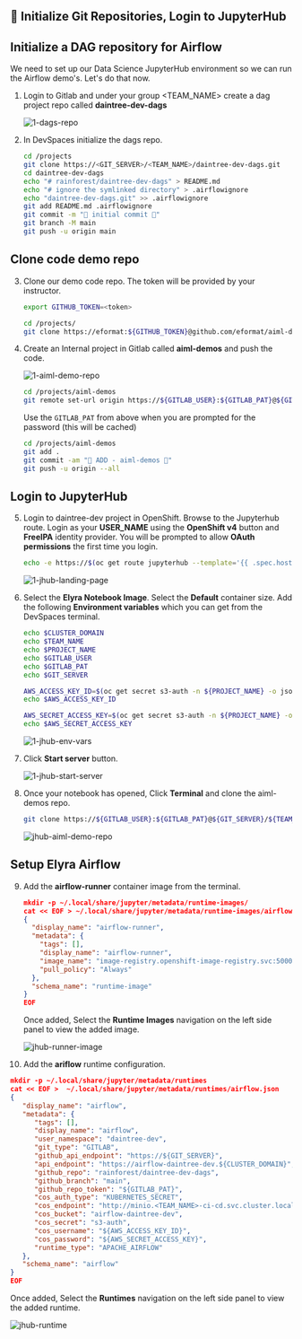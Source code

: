 ## 🐑️ Initialize Git Repositories, Login to JupyterHub
## Initialize a DAG repository for Airflow

We need to set up our Data Science JupyterHub environment so we can run the Airflow demo's. Let's do that now.

1. Login to Gitlab and under your group <TEAM_NAME> create a dag project repo called **daintree-dev-dags**

   ![1-dags-repo](./images/1-dags-repo.png)

2. In DevSpaces initialize the dags repo.

    ```bash
    cd /projects
    git clone https://<GIT_SERVER>/<TEAM_NAME>/daintree-dev-dags.git
    cd daintree-dev-dags
    echo "# rainforest/daintree-dev-dags" > README.md
    echo "# ignore the symlinked directory" > .airflowignore
    echo "daintree-dev-dags.git" >> .airflowignore
    git add README.md .airflowignore
    git commit -m "🦩 initial commit 🦩"
    git branch -M main
    git push -u origin main
    ```

## Clone code demo repo

3. Clone our demo code repo. The token will be provided by your instructor.

   ```bash
   export GITHUB_TOKEN=<token>
   ```

   ```bash
   cd /projects/
   git clone https://eformat:${GITHUB_TOKEN}@github.com/eformat/aiml-demos.git
   ```

4. Create an Internal project in Gitlab called **aiml-demos** and push the code.

   ![1-aiml-demo-repo](./images/1-aiml-demo-repo.png)

    ```bash
    cd /projects/aiml-demos
    git remote set-url origin https://${GITLAB_USER}:${GITLAB_PAT}@${GIT_SERVER}/${TEAM_NAME}/aiml-demos.git
    ```

   Use the `GITLAB_PAT` from above when you are prompted for the password (this will be cached)

    ```bash
    cd /projects/aiml-demos
    git add .
    git commit -am "🐙 ADD - aiml-demos 🐙"
    git push -u origin --all
    ```

## Login to JupyterHub

5. Login to daintree-dev project in OpenShift. Browse to the Jupyterhub route. Login as your **USER_NAME** using the **OpenShift v4** button and **FreeIPA** identity provider. You will be prompted to allow **OAuth permissions** the first time you login.

   ```bash
   echo -e https://$(oc get route jupyterhub --template='{{ .spec.host }}' -n ${PROJECT_NAME})
   ```

   ![1-jhub-landing-page](./images/1-jhub-landing-page.png)

6. Select the **Elyra Notebook Image**. Select the **Default** container size. Add the following **Environment variables** which you can get from the DevSpaces terminal.

   ```bash
   echo $CLUSTER_DOMAIN
   echo $TEAM_NAME
   echo $PROJECT_NAME   
   echo $GITLAB_USER
   echo $GITLAB_PAT
   echo $GIT_SERVER
   ```
   
   ```bash
   AWS_ACCESS_KEY_ID=$(oc get secret s3-auth -n ${PROJECT_NAME} -o jsonpath='{.data.AWS_ACCESS_KEY_ID}' | base64 -d)
   echo $AWS_ACCESS_KEY_ID
   ```
   
   ```bash
   AWS_SECRET_ACCESS_KEY=$(oc get secret s3-auth -n ${PROJECT_NAME} -o jsonpath='{.data.AWS_SECRET_ACCESS_KEY}' | base64 -d)
   echo $AWS_SECRET_ACCESS_KEY
   ```

   ![1-jhub-env-vars](./images/1-jhub-env-vars.png)

7. Click **Start server** button.

   ![1-jhub-start-server](./images/1-jhub-start-server.png)

8. Once your notebook has opened, Click **Terminal** and clone the aiml-demos repo.

   ```bash
   git clone https://${GITLAB_USER}:${GITLAB_PAT}@${GIT_SERVER}/${TEAM_NAME}/aiml-demos.git
   ```

   ![jhub-aiml-demo-repo](./images/1-jhub-aiml-demo-repo.png)

## Setup Elyra Airflow

9. Add the **airflow-runner** container image from the terminal.

   ```json
   mkdir -p ~/.local/share/jupyter/metadata/runtime-images/
   cat << EOF > ~/.local/share/jupyter/metadata/runtime-images/airflow-runner.json
   {
     "display_name": "airflow-runner",
     "metadata": {
       "tags": [],
       "display_name": "airflow-runner",
       "image_name": "image-registry.openshift-image-registry.svc:5000/<TEAM_NAME>-ci-cd/airflow-runner:2.3.2",
       "pull_policy": "Always"
     },
     "schema_name": "runtime-image"
   }
   EOF
   ```
   
   Once added, Select the **Runtime Images** navigation on the left side panel to view the added image.

   ![jhub-runner-image](./images/1-jhub-runner-image.png)

10. Add the **ariflow** runtime configuration.

   ```json
   mkdir -p ~/.local/share/jupyter/metadata/runtimes
   cat << EOF >  ~/.local/share/jupyter/metadata/runtimes/airflow.json
   {
      "display_name": "airflow",
      "metadata": {
         "tags": [],
         "display_name": "airflow",
         "user_namespace": "daintree-dev",
         "git_type": "GITLAB",
         "github_api_endpoint": "https://${GIT_SERVER}",
         "api_endpoint": "https://airflow-daintree-dev.${CLUSTER_DOMAIN}",
         "github_repo": "rainforest/daintree-dev-dags",
         "github_branch": "main",
         "github_repo_token": "${GITLAB_PAT}",
         "cos_auth_type": "KUBERNETES_SECRET",
         "cos_endpoint": "http://minio.<TEAM_NAME>-ci-cd.svc.cluster.local:9000",
         "cos_bucket": "airflow-daintree-dev",
         "cos_secret": "s3-auth",
         "cos_username": "${AWS_ACCESS_KEY_ID}",
         "cos_password": "${AWS_SECRET_ACCESS_KEY}",
         "runtime_type": "APACHE_AIRFLOW"
      },
      "schema_name": "airflow"
   }
   EOF
   ```

   Once added, Select the **Runtimes** navigation on the left side panel to view the added runtime.
   
   ![jhub-runtime](./images/1-jhub-runtime.png)
